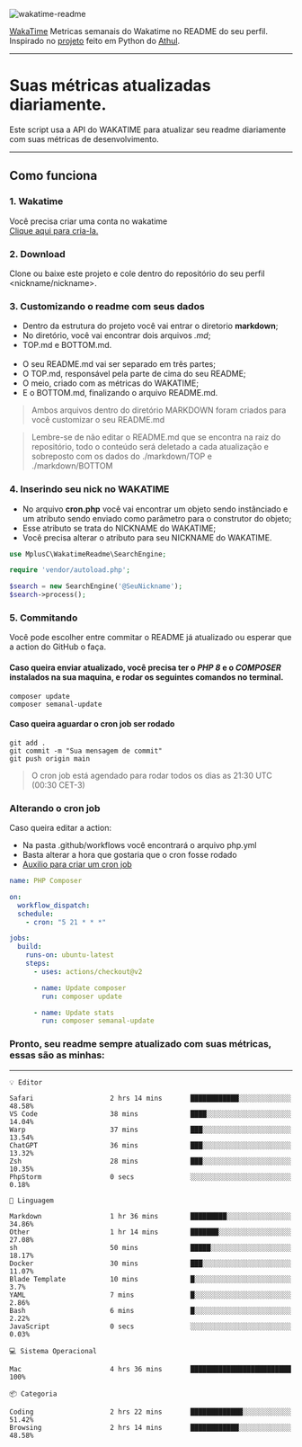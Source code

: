![wakatime-readme](https://socialify.git.ci/bymatheus/wakatime-readme/image?description=1&descriptionEditable=M%C3%A9tricas%20semanais%20do%20Wakatime%20no%20seu%20README%20de%20perfil.&font=KoHo&forks=1&language=1&owner=1&pattern=Signal&stargazers=1&theme=Dark)

[WakaTime](https://wakatime.com) Metricas semanais do Wakatime no README do seu perfil. <br>
Inspirado no [projeto](https://github.com/athul/waka-readme) feito em Python do [Athul](https://github.com/athul).
___

# Suas métricas atualizadas diariamente.
Este script usa a API do WAKATIME para atualizar seu readme diariamente com suas métricas de desenvolvimento.

___

## Como funciona

### 1. Wakatime
Você precisa criar uma conta no wakatime <br>
[Clique aqui para cria-la.](https://wakatime.com) 

### 2. Download
Clone ou baixe este projeto e cole dentro do repositório do seu perfil <nickname/nickname>.

### 3. Customizando o readme com seus dados
- Dentro da estrutura do projeto você vai entrar o diretorio **markdown**;  
- No diretório, você vai encontrar dois arquivos *.md*;
- TOP.md e BOTTOM.md.
<br><br>
- O seu README.md vai ser separado em três partes; 
- O TOP.md, responsável pela parte de cima do seu README;
- O meio, criado com as métricas do WAKATIME;
- E o BOTTOM.md, finalizando o arquivo README.md.<br>

> Ambos arquivos dentro do diretório MARKDOWN foram criados para você customizar o seu README.md

> Lembre-se de não editar o README.md que se encontra na raiz do repositório, todo o conteúdo será deletado a cada atualização e sobreposto com os dados do ./markdown/TOP e ./markdown/BOTTOM

### 4. Inserindo seu nick no WAKATIME
- No arquivo **cron.php** você vai encontrar um objeto sendo instânciado e um atributo sendo enviado como parâmetro para o construtor do objeto;
- Esse atributo se trata do NICKNAME do WAKATIME;
- Você precisa alterar o atributo para seu NICKNAME do WAKATIME.

```php
use MplusC\WakatimeReadme\SearchEngine;

require 'vendor/autoload.php';

$search = new SearchEngine('@SeuNickname');
$search->process();
```

### 5. Commitando
Você pode escolher entre commitar o README já atualizado ou esperar que a action do GitHub o faça. <br>

#### Caso queira enviar atualizado, você precisa ter o *PHP 8* e o *COMPOSER* instalados na sua maquina, e rodar os seguintes comandos no terminal.
```composer
composer update
composer semanal-update 
```

#### Caso queira aguardar o cron job ser rodado 
```git 
git add .
git commit -m "Sua mensagem de commit"
git push origin main
```

>O cron job está agendado para rodar todos os dias as 21:30 UTC (00:30 CET-3) 

### Alterando o cron job
Caso queira editar a action:

- Na pasta .github/workflows você encontrará o arquivo php.yml
- Basta alterar a hora que gostaria que o cron fosse rodado
- [Auxilio para criar um cron job](https://crontab.guru)

```yml
name: PHP Composer

on:
  workflow_dispatch:
  schedule:
    - cron: "5 21 * * *"

jobs:
  build:
    runs-on: ubuntu-latest
    steps:
      - uses: actions/checkout@v2

      - name: Update composer
        run: composer update

      - name: Update stats
        run: composer semanal-update
```

### Pronto, seu readme sempre atualizado com suas métricas, essas são as minhas:

___
```text
💡 Editor

Safari                   2 hrs 14 mins       ████████████░░░░░░░░░░░░░     48.58%
VS Code                  38 mins             ████░░░░░░░░░░░░░░░░░░░░░     14.04%
Warp                     37 mins             ███░░░░░░░░░░░░░░░░░░░░░░     13.54%
ChatGPT                  36 mins             ███░░░░░░░░░░░░░░░░░░░░░░     13.32%
Zsh                      28 mins             ███░░░░░░░░░░░░░░░░░░░░░░     10.35%
PhpStorm                 0 secs              ░░░░░░░░░░░░░░░░░░░░░░░░░      0.18%
```
```text
💬 Linguagem

Markdown                 1 hr 36 mins        █████████░░░░░░░░░░░░░░░░     34.86%
Other                    1 hr 14 mins        ███████░░░░░░░░░░░░░░░░░░     27.08%
sh                       50 mins             █████░░░░░░░░░░░░░░░░░░░░     18.17%
Docker                   30 mins             ███░░░░░░░░░░░░░░░░░░░░░░     11.07%
Blade Template           10 mins             █░░░░░░░░░░░░░░░░░░░░░░░░       3.7%
YAML                     7 mins              █░░░░░░░░░░░░░░░░░░░░░░░░      2.86%
Bash                     6 mins              █░░░░░░░░░░░░░░░░░░░░░░░░      2.22%
JavaScript               0 secs              ░░░░░░░░░░░░░░░░░░░░░░░░░      0.03%
```
```text
💻 Sistema Operacional

Mac                      4 hrs 36 mins       █████████████████████████       100%
```
```text
📦 Categoria

Coding                   2 hrs 22 mins       █████████████░░░░░░░░░░░░     51.42%
Browsing                 2 hrs 14 mins       ████████████░░░░░░░░░░░░░     48.58%
```
